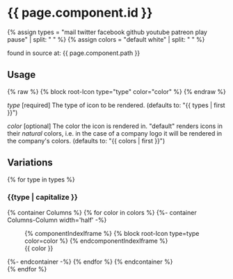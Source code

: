 # {{ page.component.id }}
{% assign types = "mail twitter facebook github youtube patreon play pause" | split: " " %}
{% assign colors = "default white" | split: " " %}

found in source at: {{ page.component.path }}


## Usage

{% raw %}
  {% block root-Icon type="type" color="color" %}
{% endraw %}

*type* [required] The type of icon to be rendered. (defaults to: "{{ types | first }}")

*color* [optional] The color the icon is rendered in. "default" renders icons in their *natural* colors, i.e. in the case of a company logo it will be rendered in the company's colors. (defaults to: "{{ colors | first }}")


## Variations
{% for type in types %}
### {{type | capitalize }}
<div>
  {% container Columns %}
    {% for color in colors %}
      {%- container Columns-Column width='half' -%}
        <figure>
          {% componentIndexIframe %}
            {% block root-Icon type=type color=color %}
          {% endcomponentIndexIframe %}
          <figcaption>{{ color }}</figcaption>
        </figure>
      {%- endcontainer -%}
    {% endfor %}
  {% endcontainer %}
</div>
{% endfor %}